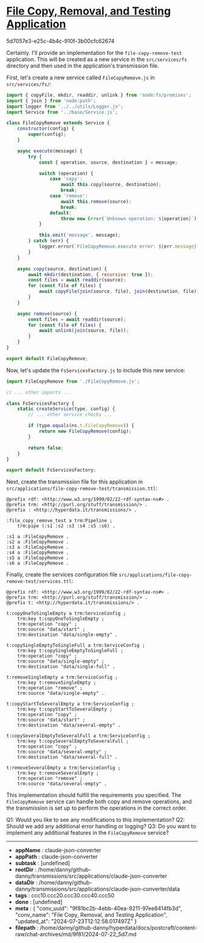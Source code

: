 # [File Copy, Removal, and Testing Application](https://claude.ai/chat/9f81bc2b-4ebb-40ea-9211-97ee8414fb3d)

5d7057e3-e25c-4b4c-910f-3b00cfc62674

 Certainly. I'll provide an implementation for the `file-copy-remove-test` application. This will be created as a new service in the `src/services/fs` directory and then used in the application's transmission file.

First, let's create a new service called `FileCopyRemove.js` in `src/services/fs/`:

```javascript
import { copyFile, mkdir, readdir, unlink } from 'node:fs/promises';
import { join } from 'node:path';
import logger from '../../utils/Logger.js';
import Service from '../base/Service.js';

class FileCopyRemove extends Service {
    constructor(config) {
        super(config);
    }

    async execute(message) {
        try {
            const { operation, source, destination } = message;

            switch (operation) {
                case 'copy':
                    await this.copy(source, destination);
                    break;
                case 'remove':
                    await this.remove(source);
                    break;
                default:
                    throw new Error(`Unknown operation: ${operation}`);
            }

            this.emit('message', message);
        } catch (err) {
            logger.error(`FileCopyRemove.execute error: ${err.message}`);
        }
    }

    async copy(source, destination) {
        await mkdir(destination, { recursive: true });
        const files = await readdir(source);
        for (const file of files) {
            await copyFile(join(source, file), join(destination, file));
        }
    }

    async remove(source) {
        const files = await readdir(source);
        for (const file of files) {
            await unlink(join(source, file));
        }
    }
}

export default FileCopyRemove;
```

Now, let's update the `FsServicesFactory.js` to include this new service:

```javascript
import FileCopyRemove from './FileCopyRemove.js';

// ... other imports ...

class FsServicesFactory {
    static createService(type, config) {
        // ... other service checks ...

        if (type.equals(ns.t.FileCopyRemove)) {
            return new FileCopyRemove(config);
        }

        return false;
    }
}

export default FsServicesFactory;
```

Next, create the transmission file for this application in `src/applications/file-copy-remove-test/transmission.ttl`:

```turtle
@prefix rdf: <http://www.w3.org/1999/02/22-rdf-syntax-ns#> .
@prefix trm: <http://purl.org/stuff/transmission/> .
@prefix : <http://hyperdata.it/transmissions/> .

:file_copy_remove_test a trm:Pipeline ;
    trm:pipe (:s1 :s2 :s3 :s4 :s5 :s6) .

:s1 a :FileCopyRemove .
:s2 a :FileCopyRemove .
:s3 a :FileCopyRemove .
:s4 a :FileCopyRemove .
:s5 a :FileCopyRemove .
:s6 a :FileCopyRemove .
```

Finally, create the services configuration file `src/applications/file-copy-remove-test/services.ttl`:

```turtle
@prefix rdf: <http://www.w3.org/1999/02/22-rdf-syntax-ns#> .
@prefix trm: <http://purl.org/stuff/transmission/> .
@prefix t: <http://hyperdata.it/transmissions/> .

t:copyOneToSingleEmpty a trm:ServiceConfig ;
    trm:key t:copyOneToSingleEmpty ;
    trm:operation "copy" ;
    trm:source "data/start" ;
    trm:destination "data/single-empty" .

t:copySingleEmptyToSingleFull a trm:ServiceConfig ;
    trm:key t:copySingleEmptyToSingleFull ;
    trm:operation "copy" ;
    trm:source "data/single-empty" ;
    trm:destination "data/single-full" .

t:removeSingleEmpty a trm:ServiceConfig ;
    trm:key t:removeSingleEmpty ;
    trm:operation "remove" ;
    trm:source "data/single-empty" .

t:copyStartToSeveralEmpty a trm:ServiceConfig ;
    trm:key t:copyStartToSeveralEmpty ;
    trm:operation "copy" ;
    trm:source "data/start" ;
    trm:destination "data/several-empty" .

t:copySeveralEmptyToSeveralFull a trm:ServiceConfig ;
    trm:key t:copySeveralEmptyToSeveralFull ;
    trm:operation "copy" ;
    trm:source "data/several-empty" ;
    trm:destination "data/several-full" .

t:removeSeveralEmpty a trm:ServiceConfig ;
    trm:key t:removeSeveralEmpty ;
    trm:operation "remove" ;
    trm:source "data/several-empty" .
```

This implementation should fulfill the requirements you specified. The `FileCopyRemove` service can handle both copy and remove operations, and the transmission is set up to perform the operations in the correct order.

Q1: Would you like to see any modifications to this implementation?
Q2: Should we add any additional error handling or logging?
Q3: Do you want to implement any additional features in the `FileCopyRemove` service?

---

* **appName** : claude-json-converter
* **appPath** : claude-json-converter
* **subtask** : [undefined]
* **rootDir** : /home/danny/github-danny/transmissions/src/applications/claude-json-converter
* **dataDir** : /home/danny/github-danny/transmissions/src/applications/claude-json-converter/data
* **tags** : ccc10.ccc20.ccc30.ccc40.ccc50
* **done** : [undefined]
* **meta** : {
  "conv_uuid": "9f81bc2b-4ebb-40ea-9211-97ee8414fb3d",
  "conv_name": "File Copy, Removal, and Testing Application",
  "updated_at": "2024-07-23T12:12:58.017497Z"
}
* **filepath** : /home/danny/github-danny/hyperdata/docs/postcraft/content-raw/chat-archives/md/9f81/2024-07-22_5d7.md